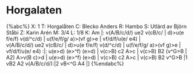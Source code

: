 # Horgalaten

{%abc%}
X: 1
T: Horgalåten
C: Blecko Anders
R: Hambo
S: Utlärd av Björn Ståbi
Z: Karin Arén
M: 3/4
L: 1/8
K: Am
|: v(A/B/c/d/) ue2 v(cB/c/ | d)>u(e f/e/f) v(d/^c/d) | u(f/e/f/g/ a)>(vf g)>e | vf/d/f/u(e/ e4) |  
v(A/B/c/d/) ue2 v(cB/c/ | d)>u(e f/e/f) v(d/^c/d) | u(f/e/f/g/ a)>(vf g)>e | vf/d/f/u(e/ e4) :|:
u(e>d) (e>^f) (e>d) | v(c>B) c2 A>c | v(c>B) B2 (v^G>B | A2) A>v(B c)>d | 
u(e>d) (e>^f) (e>d) | v(c>B) c2 A>c | v(c>B) B2 v^G>B |1 vB2 A2 v(A/B/c/d/):|2 vB<^G A4 |]
{%endabc%}


 


